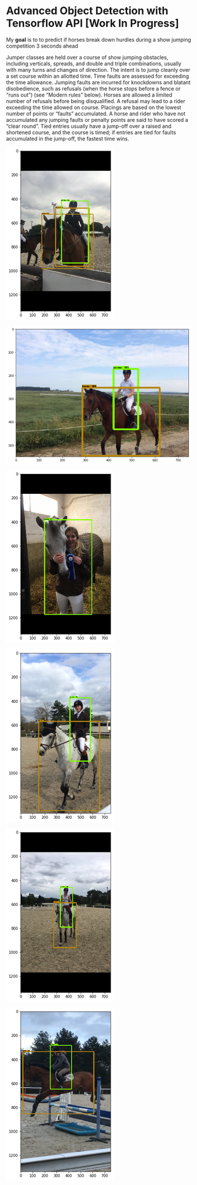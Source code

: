 Advanced Object Detection with Tensorflow API \[Work In Progress\]
==================================================================

My **goal** is to to predict if horses break down hurdles during a show
jumping competition 3 seconds ahead

Jumper classes are held over a course of show jumping obstacles,
including verticals, spreads, and double and triple combinations,
usually with many turns and changes of direction. The intent is to jump
cleanly over a set course within an allotted time. Time faults are
assessed for exceeding the time allowance. Jumping faults are incurred
for knockdowns and blatant disobedience, such as refusals (when the
horse stops before a fence or “runs out”) (see “Modern rules” below).
Horses are allowed a limited number of refusals before being
disqualified. A refusal may lead to a rider exceeding the time allowed
on course. Placings are based on the lowest number of points or “faults”
accumulated. A horse and rider who have not accumulated any jumping
faults or penalty points are said to have scored a “clear round”. Tied
entries usually have a jump-off over a raised and shortened course, and
the course is timed; if entries are tied for faults accumulated in the
jump-off, the fastest time wins.

![](https://github.com/adsieg/show_jumping_competition/blob/master/pictures/result-1.png)

![](https://github.com/adsieg/show_jumping_competition/blob/master/pictures/result-2.png)

![](https://github.com/adsieg/show_jumping_competition/blob/master/pictures/result-3.png)

![](https://github.com/adsieg/show_jumping_competition/blob/master/pictures/result-4.png)

![](https://github.com/adsieg/show_jumping_competition/blob/master/pictures/result-5.png)

![](https://github.com/adsieg/show_jumping_competition/blob/master/pictures/result-6.png)
